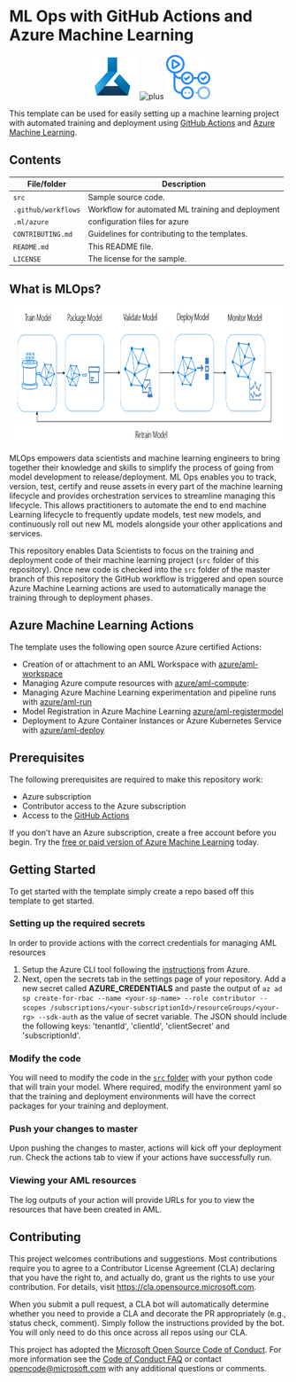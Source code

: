 # ML Ops with GitHub Actions and Azure Machine Learning

<p align="center">
  <img src="docs/images/aml.png" height="80"/>
  <img src="https://i.ya-webdesign.com/images/a-plus-png-2.png" alt="plus" height="40"/>
  <img src="docs/images/actions.png" alt="Azure Machine Learning + Actions" height="80"/>
</p>

This template can be used for easily setting up a machine learning project with automated training and deployment using [GitHub Actions](https://github.com/features/actions) and [Azure Machine Learning](https://docs.microsoft.com/en-us/azure/machine-learning/).

## Contents

| File/folder       | Description                                |
|-------------------|--------------------------------------------|
| `src`             | Sample source code.                        |
| `.github/workflows`| Workflow for automated ML training and deployment  |
| `.ml/azure`       | configuration files for azure              |
| `CONTRIBUTING.md` | Guidelines for contributing to the templates. |
| `README.md`       | This README file.                          |
| `LICENSE`         | The license for the sample.                |

## What is MLOps?

<p align="center">
  <img src="docs/images/ml-lifecycle.png" alt="Azure Machine Learning Lifecycle" height="250"/>
</p>

MLOps empowers data scientists and machine learning engineers to bring together their knowledge and skills to simplify the process of going from model development to release/deployment. ML Ops enables you to track, version, test, certify and reuse assets in every part of the machine learning lifecycle and provides orchestration services to streamline managing this lifecycle. This allows practitioners to automate the end to end machine Learning lifecycle to frequently update models, test new models, and continuously roll out new ML models alongside your other applications and services.

This repository enables Data Scientists to focus on the training and deployment code of their machine learning project (`src` folder of this repository). Once new code is checked into the `src` folder of the master branch of this repository the GitHub workflow is triggered and open source Azure Machine Learning actions are used to automatically manage the training through to deployment phases.

## Azure Machine Learning Actions

The template uses the following open source Azure certified Actions:
- Creation of or attachment to an AML Workspace with [azure/aml-workspace](https://github.com/Azure/aml-workspace)
- Managing Azure compute resources with [azure/aml-compute](https://github.com/Azure/aml-compute): 
- Managing Azure Machine Learning experimentation and pipeline runs with [azure/aml-run](https://github.com/Azure/aml-run)
- Model Registration in Azure Machine Learning [azure/aml-registermodel](https://github.com/Azure/aml-registermodel)
- Deployment to Azure Container Instances or Azure Kubernetes Service with [azure/aml-deploy](https://github.com/Azure/aml-deploy)

## Prerequisites

The following prerequisites are required to make this repository work:
- Azure subscription
- Contributor access to the Azure subscription
- Access to the [GitHub Actions](https://github.com/features/actions)

If you don’t have an Azure subscription, create a free account before you begin. Try the [free or paid version of Azure Machine Learning](https://aka.ms/AMLFree) today.

## Getting Started

To get started with the template simply create a repo based off this template to get started.

### Setting up the required secrets

In order to provide actions with the correct credentials for managing AML resources
1. Setup the Azure CLI tool following the [instructions](https://docs.microsoft.com/en-us/cli/azure/install-azure-cli?view=azure-cli-latest) from Azure.
2. Next, open the secrets tab in the settings page of your repository. Add a new secret called **AZURE_CREDENTIALS** and paste the output of `az ad sp create-for-rbac --name <your-sp-name> --role contributor --scopes /subscriptions/<your-subscriptionId>/resourceGroups/<your-rg> --sdk-auth` as the value of secret variable. The JSON should include the following keys: 'tenantId', 'clientId', 'clientSecret' and 'subscriptionId'.

### Modify the code

You will need to modify the code in the <a href="/src">`src` folder</a> with your python code that will train your model. Where required, modify the environment yaml so that the training and deployment environments will have the correct packages for your training and deployment.

### Push your changes to master

Upon pushing the changes to master, actions will kick off your deployment run. Check the actions tab to view if your actions have successfully run. 

### Viewing your AML resources

The log outputs of your action will provide URLs for you to view the resources that have been created in AML.

## Contributing

This project welcomes contributions and suggestions.  Most contributions require you to agree to a
Contributor License Agreement (CLA) declaring that you have the right to, and actually do, grant us
the rights to use your contribution. For details, visit https://cla.opensource.microsoft.com.

When you submit a pull request, a CLA bot will automatically determine whether you need to provide
a CLA and decorate the PR appropriately (e.g., status check, comment). Simply follow the instructions
provided by the bot. You will only need to do this once across all repos using our CLA.

This project has adopted the [Microsoft Open Source Code of Conduct](https://opensource.microsoft.com/codeofconduct/).
For more information see the [Code of Conduct FAQ](https://opensource.microsoft.com/codeofconduct/faq/) or
contact [opencode@microsoft.com](mailto:opencode@microsoft.com) with any additional questions or comments.
